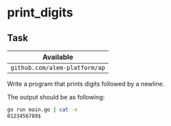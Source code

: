 # print_digits

## Task

| Available                     |
| ----------------------------- |
| `github.com/alem-platform/ap` |

Write a program that prints digits followed by a newline.

The output should be as following:

```sh
go run main.go | cat -e
0123456789$
```

